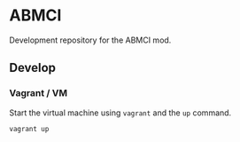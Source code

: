 # ABMCI

Development repository for the ABMCI mod.

## Develop

### Vagrant / VM
Start the virtual machine using `vagrant` and the `up` command.

```
vagrant up
```
